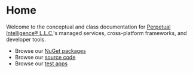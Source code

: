 # Home
Welcome to the conceptual and class documentation for [Perpetual Intelligence&reg; L.L.C.](https://perpetualintelligence.com/)'s managed services, cross-platform frameworks, and developer tools.

- Browse our [NuGet packages](https://www.nuget.org/profiles/perpetualintelligencellc)
- Browse our [source code](https://github.com/perpetualintelligence)
- Browse our [test apps](https://github.com/perpetualintelligence/terminal/tree/main/apps)
